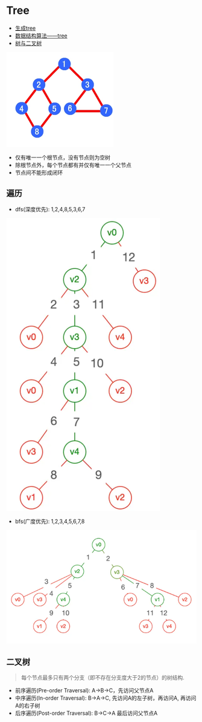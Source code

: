 # Tree

- [生成tree](https://github.com/LeuisKen/leuisken.github.io/issues/2)
- [数据结构算法——tree](https://lewis617.github.io/2017/02/18/tree/)
- [树与二叉树](https://juejin.im/post/6844904154066845703?utm_source=gold_browser_extension)

![no-tree](./no-tree.png)

- 仅有唯一一个根节点，没有节点则为空树
- 除根节点外，每个节点都有并仅有唯一一个父节点
- 节点间不能形成闭环

## 遍历

- dfs(深度优先): 1,2,4,8,5,3,6,7

![dfs tree](./dfs.png)

- bfs(广度优先): 1,2,3,4,5,6,7,8

![bfs tree](./bfs.png)

## 二叉树

> 每个节点最多只有两个分支（即不存在分支度大于2的节点）的树结构.

- 前序遍历(Pre-order Traversal): A->B->C，先访问父节点A
- 中序遍历(In-order Traversal): B->A->C, 先访问A的左子树，再访问A, 再访问A的右子树
- 后序遍历(Post-order Traversal): B->C->A 最后访问父节点A
